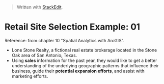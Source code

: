


> Written with [StackEdit](https://stackedit.io/).

# Retail Site Selection Example: 01

Reference: from chapter 10 "Spatial Analytics with ArcGIS".

- Lone Stone Realty, a fictional real estate brokerage located in the Stone Oak area of San
Antonio, Texas.
- Using **sales** information for the past year, they would like to get a better understanding of the underlying geographic patterns that influence their business, guide their **potential expansion efforts**, and assist with marketing efforts.

<!--stackedit_data:
eyJoaXN0b3J5IjpbMTIxNDcwMTM1Ml19
-->